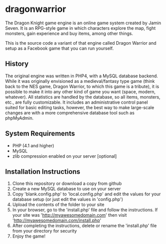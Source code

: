 # dragonwarrior
The Dragon Knight game engine is an online game system created by Jamin Seven. It is an RPG-style game in which characters explore the map, fight monsters, gain experience and buy items, among other things.

This is the source code a variant of that engine called Dragon Warrior and setup as a Facebook game that you can run yourself.

## History
The original engine was written in PHP4, with a MySQL database backend. While it was originally envisioned as a medieval/fantasy type game
(think back to the NES game, Dragon Warrior, to which this game is a tribute), it is possible to make it into any other kind of game you want (space, modern, whatever).
All statistics are handled by the database, so all items, monsters, etc., are fully customizable. It includes an administrative control panel suited for basic editing tasks,
however, the best way to make large-scale changes are with a more comprehensive database tool such as phpMyAdmin.

## System Requirements
* PHP (4.1 and higher)
* MySQL
* zlib compression enabled on your server [optional]

## Installation Instructions
1. Clone this repository or download a copy from github
2. Create a new MySQL database to use on your server
3. Copy 'blank.config.php' to 'local.config.php' and edit the values for your database setup (or just edit the values in 'config.php')
4. Upload the contents of the folder to your site
5. In your browser, go to the 'install.php' file and follow the instructions. If your site was 'http://myawesomedomain.com' then visit 'http://myawesomedomain.com/install.php'
6. After completing the instructions, delete or rename the 'install.php' file from your directory for security
7. Enjoy the game!